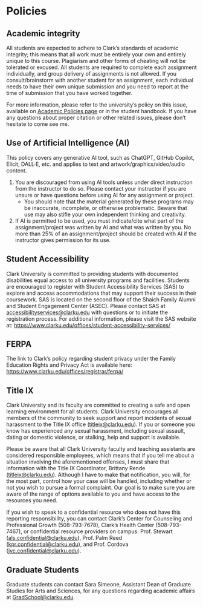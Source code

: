 # Policies

## __Academic integrity__

All students are expected to adhere to Clark’s standards of academic integrity; this means that all work must be entirely your own and entirely unique to this course. Plagiarism and other forms of cheating will not be tolerated or excused. All students are required to complete each assignment individually, and group delivery of assignments is not allowed. If you consult/brainstorm with another student for an assignment, each individual needs to have their own unique submission and you need to report at the time of submission that you have worked together. 

For more information, please refer to the university’s policy on this issue, available on [Academic Policies page](https://catalog.clarku.edu/content.php?catoid=32&navoid=2735#academic-integrity) or in the student handbook. If you have any questions about proper citation or other related issues, please don’t hesitate to come see me.  

## __Use of Artificial Intelligence (AI)__
This policy covers any generative AI tool, such as ChatGPT, GitHub Copilot, Elicit, DALL·E, etc. and applies to text and artwork/graphics/video/audio content. 
1. You are discouraged from using AI tools unless under direct instruction from the instructor to do so. Please contact your instructor if you are unsure or have questions before using AI for any assignment or project. 
    - You should note that the material generated by these programs may be inaccurate, incomplete, or otherwise problematic. Beware that use may also stifle your own independent thinking and creativity.
2. If AI is permitted to be used, you must indicate/cite what part of the assignment/project was written by AI and what was written by you. No more than 25% of an assignment/project should be created with AI if the instructor gives permission for its use. 

## __Student Accessibility__
Clark University is committed to providing students with documented disabilities equal access to all university programs and facilities. Students are encouraged to register with Student Accessibility Services (SAS) to explore and access accommodations that may support their success in their coursework. SAS is located on the second floor of the Shaich Family Alumni and Student Engagement Center (ASEC). Please contact SAS at accessibilityservices@clarku.edu with questions or to initiate the registration process. For additional information, please visit the SAS website at: https://www.clarku.edu/offices/student-accessibility-services/

## __FERPA__
The link to Clark’s policy regarding student privacy under the Family Education Rights and Privacy Act is available here: https://www.clarku.edu/offices/registrar/ferpa/

## __Title IX__
Clark University and its faculty are committed to creating a safe and open learning environment for all students. Clark University encourages all members of the community to seek support and report incidents of sexual harassment to the Title IX office (titleix@clarku.edu). If you or someone you know has experienced any sexual harassment, including sexual assault, dating or domestic violence, or stalking, help and support is available.

Please be aware that all Clark University faculty and teaching assistants are considered responsible employees, which means that if you tell me about a situation involving the aforementioned offenses, I must share that information with the Title IX Coordinator, Brittany Rende (titleix@clarku.edu). Although I have to make that notification, you will, for the most part, control how your case will be handled, including whether or not you wish to pursue a formal complaint. Our goal is to make sure you are aware of the range of options available to you and have access to the resources you need. 

If you wish to speak to a confidential resource who does not have this reporting responsibility, you can contact Clark’s Center for Counseling and Professional Growth (508-793-7678), Clark’s Health Center (508-793-7467), or confidential resource providers on campus: Prof. Stewart (als.confidential@clarku.edu), Prof. Palm Reed (kpr.confidential@clarku.edu), and Prof. Cordova (jvc.confidential@clarku.edu). 

## __Graduate Students__
Graduate students can contact Sara Simeone, Assistant Dean of Graduate Studies for Arts and Sciences, for any questions regarding academic affairs at GradSchool@clarku.edu. 

<p>&nbsp;</p>
